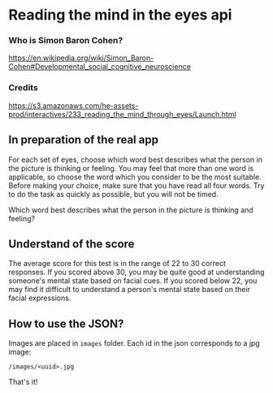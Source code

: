 # Reading the mind in the eyes api

### Who is Simon Baron Cohen?

https://en.wikipedia.org/wiki/Simon_Baron-Cohen#Developmental_social_cognitive_neuroscience

### Credits

https://s3.amazonaws.com/he-assets-prod/interactives/233_reading_the_mind_through_eyes/Launch.html


## In preparation of the real app

For each set of eyes, choose which word best describes what the person in the picture is thinking or feeling. You may feel that more than one word is applicable, so choose the word which you consider to be the most suitable. Before making your choice, make sure that you have read all four words. Try to do the task as quickly as possible, but you will not be timed.

Which word best describes what the person in the picture is thinking and feeling?

## Understand of the score

The average score for this test is in the range of 22 to 30 correct responses. If you scored above 30, you may be quite good at understanding someone's mental state based on facial cues. If you scored below 22, you may find it difficult to understand a person's mental state based on their facial expressions.


## How to use the JSON?

Images are placed in `images` folder. Each id in the json corresponds to a jpg image:

```
/images/<uuid>.jpg
```

That's it!
